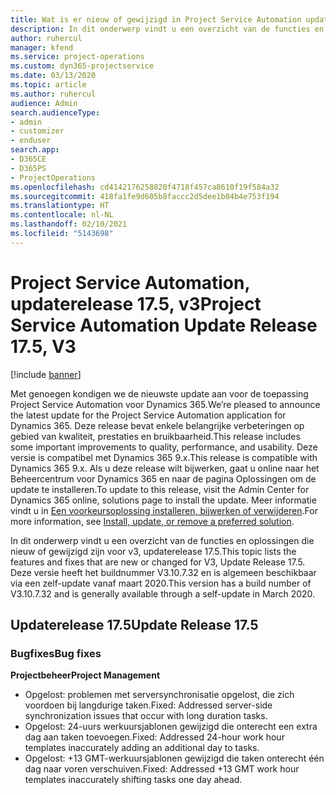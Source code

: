 ```yaml
---
title: Wat is er nieuw of gewijzigd in Project Service Automation updaterelease 17.5, Hotfix, v3
description: In dit onderwerp vindt u een overzicht van de functies en oplossingen die beschikbaar zijn voor Project Service Automation updaterelease 17.5, v3.
author: ruhercul
manager: kfend
ms.service: project-operations
ms.custom: dyn365-projectservice
ms.date: 03/13/2020
ms.topic: article
ms.author: ruhercul
audience: Admin
search.audienceType:
- admin
- customizer
- enduser
search.app:
- D365CE
- D365PS
- ProjectOperations
ms.openlocfilehash: cd4142176258820f4718f457ca8610f19f584a32
ms.sourcegitcommit: 418fa1fe9d605b8faccc2d5dee1b04b4e753f194
ms.translationtype: HT
ms.contentlocale: nl-NL
ms.lasthandoff: 02/10/2021
ms.locfileid: "5143698"
---
```

# <a name="project-service-automation-update-release-175-v3"></a><span data-ttu-id="6e8b3-103">Project Service Automation, updaterelease 17.5, v3</span><span class="sxs-lookup"><span data-stu-id="6e8b3-103">Project Service Automation Update Release 17.5, V3</span></span>

[!include [banner](../includes/psa-now-project-operations.md)]

<span data-ttu-id="6e8b3-104">Met genoegen kondigen we de nieuwste update aan voor de toepassing Project Service Automation voor Dynamics 365.</span><span class="sxs-lookup"><span data-stu-id="6e8b3-104">We’re pleased to announce the latest update for the Project Service Automation application for Dynamics 365.</span></span> <span data-ttu-id="6e8b3-105">Deze release bevat enkele belangrijke verbeteringen op gebied van kwaliteit, prestaties en bruikbaarheid.</span><span class="sxs-lookup"><span data-stu-id="6e8b3-105">This release includes some important improvements to quality, performance, and usability.</span></span>  <span data-ttu-id="6e8b3-106">Deze versie is compatibel met Dynamics 365 9.x.</span><span class="sxs-lookup"><span data-stu-id="6e8b3-106">This release is compatible with Dynamics 365 9.x.</span></span> <span data-ttu-id="6e8b3-107">Als u deze release wilt bijwerken, gaat u online naar het Beheercentrum voor Dynamics 365 en naar de pagina Oplossingen om de update te installeren.</span><span class="sxs-lookup"><span data-stu-id="6e8b3-107">To update to this release, visit the Admin Center for Dynamics 365 online, solutions page to install the update.</span></span> <span data-ttu-id="6e8b3-108">Meer informatie vindt u in [Een voorkeursoplossing installeren, bijwerken of verwijderen](https://docs.microsoft.com/power-platform/admin/install-remove-preferred-solution).</span><span class="sxs-lookup"><span data-stu-id="6e8b3-108">For more information, see [Install, update, or remove a preferred solution](https://docs.microsoft.com/power-platform/admin/install-remove-preferred-solution).</span></span>

<span data-ttu-id="6e8b3-109">In dit onderwerp vindt u een overzicht van de functies en oplossingen die nieuw of gewijzigd zijn voor v3, updaterelease 17.5.</span><span class="sxs-lookup"><span data-stu-id="6e8b3-109">This topic lists the features and fixes that are new or changed for V3, Update Release 17.5.</span></span> <span data-ttu-id="6e8b3-110">Deze versie heeft het buildnummer V3.10.7.32 en is algemeen beschikbaar via een zelf-update vanaf maart 2020.</span><span class="sxs-lookup"><span data-stu-id="6e8b3-110">This version has a build number of V3.10.7.32 and is generally available through a self-update in March 2020.</span></span>


## <a name="update-release-175"></a><span data-ttu-id="6e8b3-111">Updaterelease 17.5</span><span class="sxs-lookup"><span data-stu-id="6e8b3-111">Update Release 17.5</span></span>

### <a name="bug-fixes"></a><span data-ttu-id="6e8b3-112">Bugfixes</span><span class="sxs-lookup"><span data-stu-id="6e8b3-112">Bug fixes</span></span>


<span data-ttu-id="6e8b3-113">**Projectbeheer**</span><span class="sxs-lookup"><span data-stu-id="6e8b3-113">**Project Management**</span></span>

- <span data-ttu-id="6e8b3-114">Opgelost: problemen met serversynchronisatie opgelost, die zich voordoen bij langdurige taken.</span><span class="sxs-lookup"><span data-stu-id="6e8b3-114">Fixed: Addressed server-side synchronization issues that occur with long duration tasks.</span></span>
- <span data-ttu-id="6e8b3-115">Opgelost: 24-uurs werkuursjablonen gewijzigd die onterecht een extra dag aan taken toevoegen.</span><span class="sxs-lookup"><span data-stu-id="6e8b3-115">Fixed: Addressed 24-hour work hour templates inaccurately adding an additional day to tasks.</span></span>
- <span data-ttu-id="6e8b3-116">Opgelost: +13 GMT-werkuursjablonen gewijzigd die taken onterecht één dag naar voren verschuiven.</span><span class="sxs-lookup"><span data-stu-id="6e8b3-116">Fixed: Addressed +13 GMT work hour templates inaccurately shifting tasks one day ahead.</span></span>

